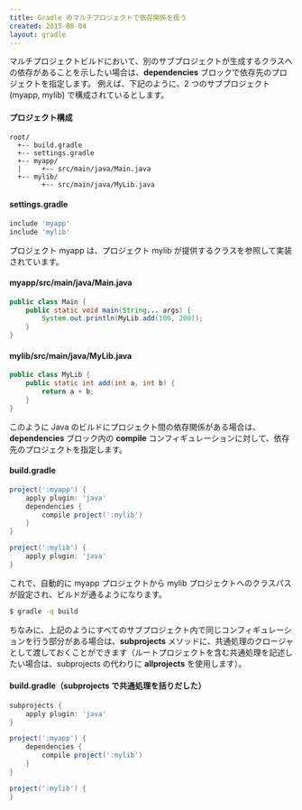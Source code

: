 ```yaml
---
title: Gradle のマルチプロジェクトで依存関係を扱う
created: 2015-08-04
layout: gradle
---
```


マルチプロジェクトビルドにおいて、別のサブプロジェクトが生成するクラスへの依存があることを示したい場合は、**dependencies** ブロックで依存先のプロジェクトを指定します。
例えば、下記のように、2 つのサブプロジェクト (myapp, mylib) で構成されているとします。

#### プロジェクト構成
```
root/
  +-- build.gradle
  +-- settings.gradle
  +-- myapp/
  |     +-- src/main/java/Main.java
  +-- mylib/
        +-- src/main/java/MyLib.java
```

#### settings.gradle
```groovy
include 'myapp'
include 'mylib'
```

プロジェクト myapp は、プロジェクト mylib が提供するクラスを参照して実装されています。

#### myapp/src/main/java/Main.java
```java
public class Main {
    public static void main(String... args) {
        System.out.println(MyLib.add(100, 200));
    }
}
```

#### mylib/src/main/java/MyLib.java
```java
public class MyLib {
    public static int add(int a, int b) {
        return a + b;
    }
}
```

このように Java のビルドにプロジェクト間の依存関係がある場合は、**dependencies** ブロック内の **compile** コンフィギュレーションに対して、依存先のプロジェクトを指定します。

#### build.gradle
```groovy
project(':myapp') {
    apply plugin: 'java'
    dependencies {
        compile project(':mylib')
    }
}

project(':mylib') {
    apply plugin: 'java'
}
```

これで、自動的に myapp プロジェクトから mylib プロジェクトへのクラスパスが設定され、ビルドが通るようになります。

```bash
$ gradle -q build
```

ちなみに、上記のようにすべてのサブプロジェクト内で同じコンフィギュレーションを行う部分がある場合は、**subprojects** メソッドに、共通処理のクロージャとして渡しておくことができます（ルートプロジェクトを含む共通処理を記述したい場合は、subprojects の代わりに **allprojects** を使用します）。


#### build.gradle（subprojects で共通処理を括りだした）
```groovy
subprojects {
    apply plugin: 'java'
}

project(':myapp') {
    dependencies {
        compile project(':mylib')
    }
}

project(':mylib') {
}
```

